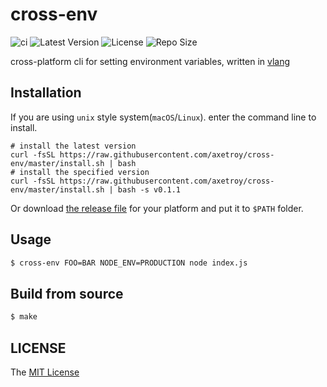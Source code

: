 # cross-env

![ci](https://github.com/axetroy/cross-env/workflows/ci/badge.svg)
![Latest Version](https://img.shields.io/github/v/release/axetroy/cross-env.svg)
![License](https://img.shields.io/github/license/axetroy/cross-env.svg)
![Repo Size](https://img.shields.io/github/repo-size/axetroy/cross-env.svg)

cross-platform cli for setting environment variables, written in [vlang](https://github.com/vlang/v)

## Installation

If you are using `unix` style system(`macOS`/`Linux`). enter the command line to install.

```shell
# install the latest version
curl -fsSL https://raw.githubusercontent.com/axetroy/cross-env/master/install.sh | bash
# install the specified version
curl -fsSL https://raw.githubusercontent.com/axetroy/cross-env/master/install.sh | bash -s v0.1.1
```

Or download [the release file](https://github.com/axetroy/cross-env/releases) for your platform and put it to `$PATH` folder.

## Usage

```sh
$ cross-env FOO=BAR NODE_ENV=PRODUCTION node index.js
```

## Build from source

```sh
$ make
```

## LICENSE

The [MIT License](LICENSE)
